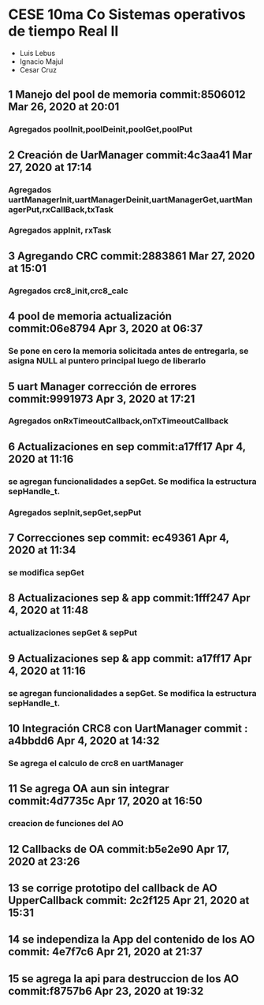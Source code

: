 # CESE 10ma Co Sistemas operativos de tiempo Real II
- Luis Lebus
- Ignacio Majul
- Cesar Cruz

## 1 Manejo del pool de memoria commit:8506012 Mar 26, 2020 at 20:01

 ###  Agregados poolInit,poolDeinit,poolGet,poolPut


## 2 Creación de UarManager commit:4c3aa41 Mar 27, 2020 at 17:14

 ###  Agregados uartManagerInit,uartManagerDeinit,uartManagerGet,uartManagerPut,rxCallBack,txTask
 ###  Agregados appInit, rxTask

## 3 Agregando CRC commit:2883861 Mar 27, 2020 at 15:01
### Agregados crc8_init,crc8_calc

## 4 pool de memoria actualización commit:06e8794 Apr 3, 2020 at 06:37

### Se pone en cero la memoria solicitada antes de entregarla, se asigna NULL al puntero principal luego de liberarlo

## 5 uart Manager corrección de errores commit:9991973  Apr 3, 2020 at 17:21

### Agregados onRxTimeoutCallback,onTxTimeoutCallback

## 6 Actualizaciones en sep commit:a17ff17 Apr 4, 2020 at 11:16

### se agregan funcionalidades a sepGet. Se modifica la estructura sepHandle_t.	

### Agregados sepInit,sepGet,sepPut

## 7 Correcciones sep commit: ec49361 Apr 4, 2020 at 11:34

### se modifica sepGet	

## 8 Actualizaciones sep & app commit:1fff247 Apr 4, 2020 at 11:48

### actualizaciones sepGet & sepPut

## 9 Actualizaciones sep & app commit: a17ff17 Apr 4, 2020 at 11:16

### se agregan funcionalidades a sepGet. Se modifica la estructura sepHandle_t.	

## 10 Integración CRC8 con UartManager commit : a4bbdd6 Apr 4, 2020 at 14:32

### Se agrega el calculo de crc8 en uartManager	 

## 11 Se agrega OA aun sin integrar commit:4d7735c Apr 17, 2020 at 16:50

### creacion de funciones del AO

## 12 Callbacks de OA  commit:b5e2e90 Apr 17, 2020 at 23:26
 
## 13 se corrige prototipo del callback de AO UpperCallback commit:	2c2f125	Apr 21, 2020 at 15:31

## 14 se independiza la App del contenido de los AO	commit: 4e7f7c6	Apr 21, 2020 at 21:37

## 15 se agrega la api para destruccion de los AO	commit:f8757b6	Apr 23, 2020 at 19:32

